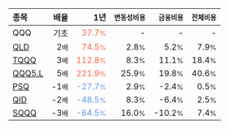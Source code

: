 | **종목** | **배율** | **1년** | **<small>변동성비용</small>** | **<small>금융비용</small>** | **<small>전체비용</small>** |
| :------- | -------: | ------: | --------------: | ------------: | ------------: |
| QQQ | 기초 | <span style="color: tomato">37.7<small>%</small></span> | - | - | - |
| [QLD](/qld/) | 2<small>배</small> | <span style="color: tomato">74.5<small>%</small></span> | 2.8<small>%</small> | 5.2<small>%</small> | 7.9<small>%</small> |
| [TQQQ](/tqqq/) | 3<small>배</small> | <span style="color: tomato">112.8<small>%</small></span> | 8.3<small>%</small> | 11.1<small>%</small> | 18.4<small>%</small> |
| [QQQ5.L](/qqq5/) | 5<small>배</small> | <span style="color: tomato">221.9<small>%</small></span> | 25.9<small>%</small> | 19.8<small>%</small> | 40.6<small>%</small> |
| [PSQ](/psq/) | -1<small>배</small> | <span style="color: cornflowerblue">-27.7<small>%</small></span> | 2.9<small>%</small> | -2.4<small>%</small> | 0.5<small>%</small> |
| [QID](/qid/) | -2<small>배</small> | <span style="color: cornflowerblue">-48.5<small>%</small></span> | 8.3<small>%</small> | -6.4<small>%</small> | 2.5<small>%</small> |
| [SQQQ](/sqqq/) | -3<small>배</small> | <span style="color: cornflowerblue">-64.5<small>%</small></span> | 16.0<small>%</small> | -10.2<small>%</small> | 7.4<small>%</small> |